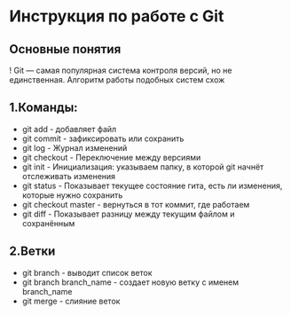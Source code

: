 # Инструкция по работе с Git
## Основные понятия
! Git — самая популярная система контроля версий, но не единственная. Алгоритм работы подобных систем схож
## 1.Команды:
* git add - добавляет файл
* git commit - зафиксировать или сохранить
* git log - Журнал изменений
* git checkout - Переключение между версиями
* git init - Инициализация: указываем папку, в которой git начнёт отслеживать изменения
* git status - Показывает текущее состояние гита, есть ли изменения, которые нужно сохранить
* git checkout master - вернуться в тот коммит, где работаем
* git diff - Показывает разницу между текущим файлом и сохранённым
## 2.Ветки
* git branch - выводит список веток
* git branch branch_name - создает новую ветку с именем branch_name
* git merge - слияние веток